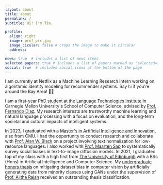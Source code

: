 ```yaml
---
layout: about
title: about
permalink: /
subtitle: Hi! I'm Tia.

profile:
  align: right
  image: prof_pic.jpg
  image_cicular: false # crops the image to make it circular
  address: 

news: true  # includes a list of news items
selected_papers: true # includes a list of papers marked as "selected={true}"
social: true  # includes social icons at the bottom of the page
---
```

<!-- 
Write your biography here. Tell the world about yourself. Link to your favorite [subreddit](http://reddit.com). You can put a picture in, too. The code is already in, just name your picture `prof_pic.jpg` and put it in the `img/` folder.

Put your address / P.O. box / other info right below your picture. You can also disable any these elements by editing `profile` property of the YAML header of your `_pages/about.md`. Edit `_bibliography/papers.bib` and Jekyll will render your [publications page](/al-folio/publications/) automatically.

Link to your social media connections, too. This theme is set up to use [Font Awesome icons](http://fortawesome.github.io/Font-Awesome/) and [Academicons](https://jpswalsh.github.io/academicons/), like the ones below. Add your Facebook, Twitter, LinkedIn, Google Scholar, or just disable all of them. -->

I am currently at Netflix as a Machine Learning Research intern working on algorithmic identity modeling for recommender systems. Say hi if you're around the Bay Area! 🌁🌴

I am a first-year PhD student at the [Language Technologies Institute](https://lti.cs.cmu.edu/) in 
Carnegie Mellon University's School of Computer Science, advised by [Prof. Fernando Diaz](https://841.io/). My research interests are trustworthy machine learning and natural language processing with a focus on evaluation, and the long-term societal and cultural impacts of intelligent systems.

In 2023, I graduated with a [Master's in Artificial Intelligence and Innovation](https://msaii.cs.cmu.edu/), also from CMU. I had the opportunity to conduct research and collaborate with [Prof. Alan W. Black](http://www.cs.cmu.edu/~awb/) on a project involving text normalization for low-resource languages. I also worked with [Prof. Maarten Sap](http://maartensap.com) to systematically survey social biases in text-to-image diffusion models. In 2021, I graduated top of my class with a high first from [The University of Edinburgh](https://www.ed.ac.uk/) with a BSc (Hons) in Artificial Intelligence and Computer Science. My [undergraduate honors thesis](https://project-archive.inf.ed.ac.uk/ug4/20212502/ug4_proj.pdf) on mitigating dataset bias in computer vision by artificially generating data from minority classes using GANs under the supervision of [Prof. Ajitha Rajan](https://homepages.inf.ed.ac.uk/arajan/) received an outstanding thesis classification. 

<!-- In spring 2022, I conducted research under [Alan W. Black](http://www.cs.cmu.edu/~awb/) to develop tools and explore methodologies for generalizable text normalization for speech systems.  -->

<!-- Last summer, I completed an applied machine learning research internship in the Search Quality team at [Apple](https://machinelearning.apple.com/), where I implemented a GraphSAGE Graph Neural Network to suggest related questions for Siri search and web answers. Previously, I have worked as an intern at Goldman Sachs, Google, YouTube, Amazon, and JP Morgan.  -->

<!-- The best way to contact me is through email (adeviyan \[at\] cs \[dot\] cmu \[dot\] edu) but feel free to hit me up on [Twitter](https://twitter.com/AthiyaD). -->
